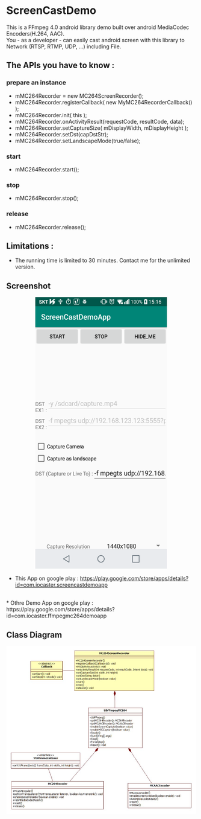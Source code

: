 ScreenCastDemo
==============

This is a FFmpeg 4.0 android library demo built over android MediaCodec Encoders(H.264, AAC).<br>
You - as a developer - can easily cast android screen with this library to Network (RTSP, RTMP, UDP, ...) including File.

## The APIs you have to know : 

### prepare an instance
* mMC264Recorder = new MC264ScreenRecorder();
* mMC264Recorder.registerCallback( new MyMC264RecorderCallback() );
* mMC264Recorder.init( this );
* mMC264Recorder.onActivityResult(requestCode, resultCode, data);
* mMC264Recorder.setCaptureSize( mDisplayWidth, mDisplayHeight );
* mMC264Recorder.setDst(capDstStr);
* mMC264Recorder.setLandscapeMode(true/false);

### start
* mMC264Recorder.start();

### stop
* mMC264Recorder.stop();

### release
* mMC264Recorder.release();

## Limitations :
* The running time is limited to 30 minutes. Contact me for the unlimited version.



## Screenshot
<p align="center">
  <img src="./ScreenCastDemo-Portrait.png" width="350" height="720">
</p>

* This App on google play : https://play.google.com/store/apps/details?id=com.iocaster.screencastdemoapp
<br>
* Othre Demo App on google play : https://play.google.com/store/apps/details?id=com.iocaster.ffmpegmc264demoapp


## Class Diagram
<p align="center">
  <img src="./MC264ScreenRecorder.jpg">
</p>


<br>
<br>




